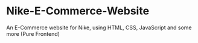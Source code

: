 # Nike-E-Commerce-Website
An E-Commerce website for Nike, using HTML, CSS, JavaScript and some more (Pure Frontend) 
